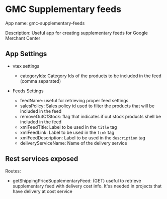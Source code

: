 # GMC Supplementary feeds

App name: gmc-supplementary-feeds

Description: Useful app for creating supplementary feeds for Google Merchant Center 

## App Settings

  - vtex settings 
  
    - categoryIds: Category Ids of the products to be included in the feed (comma separated)

  - Feeds Settings

    - feedName: useful for retrieving proper feed settings
    - salesPolicy: Sales policy id used to filter the products that will be included in the feed
    - removeOutOfStock: flag that indicates if out stock products shell be included in the feed
    - xmlFeedTitle: Label to be used in the `title` tag
    - xmlFeedLink: Label to be used in the `link` tag
    - xmlFeedDescription: Label to be used in the `description` tag
    - deliveryServiceName: Name of the delivery service

## Rest services exposed
Routes:
  - getShippingPriceSupplementaryFeed: (GET) useful to retrieve supplementary feed with delivery cost info. It'ss needed in projects that have delivery at cost service
